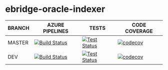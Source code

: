 # ebridge-oracle-indexer

BRANCH | AZURE PIPELINES                                                                                                                                                                                                        | TESTS                                                                                                                                                                                    | CODE COVERAGE
-------|------------------------------------------------------------------------------------------------------------------------------------------------------------------------------------------------------------------------|------------------------------------------------------------------------------------------------------------------------------------------------------------------------------------------|--------------
MASTER   | [![Build Status](https://dev.azure.com/eBridgeCrosschain/ebridge-oracle-indexer/_apis/build/status%2FeBridgeCrosschain.ebridge-oracle-indexer?branchName=master)](https://dev.azure.com/eBridgeCrosschain/ebridge-oracle-indexer/_build/latest?definitionId=10&branchName=master) | [![Test Status](https://img.shields.io/azure-devops/tests/eBridgeCrosschain/ebridge-oracle-indexer/10/master)](https://dev.azure.com/eBridgeCrosschain/ebridge-oracle-indexer/_build/latest?definitionId=112&branchName=master) | [![codecov](https://codecov.io/gh/eBridgeCrosschain/ebridge-oracle-indexer/branch/master/graph/badge.svg?token=S8LY7QZG95)](https://codecov.io/gh/eBridgeCrosschain/ebridge-oracle-indexer)
DEV    | [![Build Status](https://dev.azure.com/eBridgeCrosschain/ebridge-oracle-indexer/_apis/build/status%2FeBridgeCrosschain.ebridge-oracle-indexer?branchName=dev)](https://dev.azure.com/eBridgeCrosschain/ebridge-oracle-indexer/_build/latest?definitionId=10&branchName=dev) | [![Test Status](https://img.shields.io/azure-devops/tests/eBridgeCrosschain/ebridge-oracle-indexer/10/dev)](https://dev.azure.com/eBridgeCrosschain/ebridge-oracle-indexer/_build/latest?definitionId=112&branchName=dev) | [![codecov](https://codecov.io/gh/eBridgeCrosschain/ebridge-oracle-indexer/branch/dev/graph/badge.svg?token=S8LY7QZG95)](https://codecov.io/gh/eBridgeCrosschain/ebridge-oracle-indexer)
